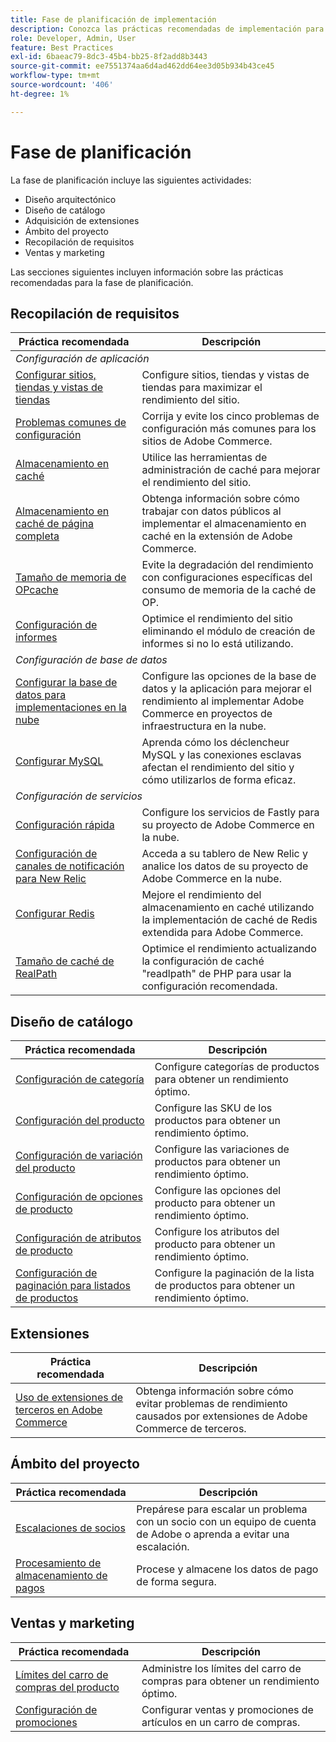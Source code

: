 ```yaml
---
title: Fase de planificación de implementación
description: Conozca las prácticas recomendadas de implementación para la fase de planificación de los proyectos de Adobe Commerce.
role: Developer, Admin, User
feature: Best Practices
exl-id: 6baeac79-8dc3-45b4-bb25-8f2add8b3443
source-git-commit: ee7551374aa6d4ad462dd64ee3d05b934b43ce45
workflow-type: tm+mt
source-wordcount: '406'
ht-degree: 1%

---
```


# Fase de planificación

La fase de planificación incluye las siguientes actividades:

- Diseño arquitectónico
- Diseño de catálogo
- Adquisición de extensiones
- Ámbito del proyecto
- Recopilación de requisitos
- Ventas y marketing

Las secciones siguientes incluyen información sobre las prácticas recomendadas para la fase de planificación.

## Recopilación de requisitos

<table>
<thead>
  <tr>
    <th>Práctica recomendada</th>
    <th>Descripción</th>
  </tr>
</thead>
<tbody>
  <tr>
    <td colspan="2"><em>Configuración de aplicación</em></td>
  </tr>
  <tr>
    <td><a href="sites-stores-store-views.md">Configurar sitios, tiendas y vistas de tiendas</a></td>
    <td>Configure sitios, tiendas y vistas de tiendas para maximizar el rendimiento del sitio.</td>
  </tr>
  <tr>
    <td><a href="https://business.adobe.com/blog/how-to/the-usual-suspects-5-configuration-issues-to-maximize-your-peak-sales">Problemas comunes de configuración</a></td>
    <td>Corrija y evite los cinco problemas de configuración más comunes para los sitios de Adobe Commerce.</td>
  </tr>
  <tr>
    <td><a href="https://experienceleague.adobe.com/docs/commerce-admin/systems/tools/cache-management.html">Almacenamiento en caché</a></td>
    <td>Utilice las herramientas de administración de caché para mejorar el rendimiento del sitio.</td>
  </tr>
  <tr>
    <td><a href="https://developer.adobe.com/commerce/php/development/cache/page/public-content/">Almacenamiento en caché de página completa</a></td>
    <td>Obtenga información sobre cómo trabajar con datos públicos al implementar el almacenamiento en caché en la extensión de Adobe Commerce.</td>
  </tr>
  <tr>
    <td><a href="opcache-memory-size.md">Tamaño de memoria de OPcache</a></td>
    <td>Evite la degradación del rendimiento con configuraciones específicas del consumo de memoria de la caché de OP.</td>
  </tr>
  <tr>
    <td><a href="reporting-configuration.md">Configuración de informes</a></td>
    <td>Optimice el rendimiento del sitio eliminando el módulo de creación de informes si no lo está utilizando.</td>
  </tr>
  <tr>
    <td colspan="2"><em>Configuración de base de datos</em></td>
  </tr>
  <tr>
    <td><a href="database-on-cloud.md">Configurar la base de datos para implementaciones en la nube</a></td>
    <td>Configure las opciones de la base de datos y la aplicación para mejorar el rendimiento al implementar Adobe Commerce en proyectos de infraestructura en la nube.</td>
  </tr>
  <tr>
    <td><a href="mysql-configuration.md">Configurar MySQL</a></td>
    <td>Aprenda cómo los déclencheur MySQL y las conexiones esclavas afectan el rendimiento del sitio y cómo utilizarlos de forma eficaz.</td>
  </tr>
  <tr>
    <td colspan="2"><em>Configuración de servicios</em></td>
  </tr>
  <tr>
    <td><a href="https://experienceleague.adobe.com/docs/commerce-cloud-service/user-guide/cdn/setup-fastly/fastly-configuration.html">Configuración rápida</a></td>
    <td>Configure los servicios de Fastly para su proyecto de Adobe Commerce en la nube.</td>
  </tr>
  <tr>
    <td><a href="https://experienceleague.adobe.com/docs/commerce-cloud-service/user-guide/monitor/new-relic.html">Configuración de canales de notificación para New Relic</a></td>
    <td>Acceda a su tablero de New Relic y analice los datos de su proyecto de Adobe Commerce en la nube.</td>
  </tr>
  <tr>
    <td><a href="redis-service-configuration.md">Configurar Redis</a></td>
    <td>Mejore el rendimiento del almacenamiento en caché utilizando la implementación de caché de Redis extendida para Adobe Commerce.</td>
  </tr>
  <tr>
    <td><a href="realpath-cache-size.md">Tamaño de caché de RealPath</a></td>
    <td>Optimice el rendimiento actualizando la configuración de caché "readlpath" de PHP para usar la configuración recomendada.</td>
  </tr>
</tbody>
</table>

## Diseño de catálogo

| Práctica recomendada | Descripción |
|---------------------------------------------------------------------------------------------------|---------------------------------------------------------------|
| [Configuración de categoría](catalog-management.md#category-limits) | Configure categorías de productos para obtener un rendimiento óptimo. |
| [Configuración del producto&#x200B;](catalog-management.md#product-sku-limits) | Configure las SKU de los productos para obtener un rendimiento óptimo. |
| [Configuración de variación del producto](catalog-management.md#product-variations) | Configure las variaciones de productos para obtener un rendimiento óptimo. |
| [Configuración de opciones de producto](catalog-management.md#product-options) | Configure las opciones del producto para obtener un rendimiento óptimo. |
| [Configuración de atributos de producto&#x200B;](catalog-management.md#product-attributes) | Configure los atributos del producto para obtener un rendimiento óptimo. |
| [Configuración de paginación para listados de productos](catalog-management.md#product-listing-pagination) | Configure la paginación de la lista de productos para obtener un rendimiento óptimo. |

## Extensiones

| Práctica recomendada | Descripción |
|-----------------------------------------------------------------|----------------------------------------------------------------------------------------|
| [Uso de extensiones de terceros en Adobe Commerce](extensions.md) | Obtenga información sobre cómo evitar problemas de rendimiento causados por extensiones de Adobe Commerce de terceros. |

## Ámbito del proyecto

| Práctica recomendada | Descripción |
|--------------------------------------------------------------|--------------------------------------------------------------------------------------------------------------|
| [Escalaciones de socios](partner-escalation.md) | Prepárese para escalar un problema con un socio con un equipo de cuenta de Adobe o aprenda a evitar una escalación. |
| [Procesamiento de almacenamiento de pagos](payment-processing-storage.md) | Procese y almacene los datos de pago de forma segura. |

## Ventas y marketing

| Práctica recomendada | Descripción |
|------------------------------------------------------------|--------------------------------------------------------------|
| [Límites del carro de compras del producto](catalog-management.md#cart-limits) | Administre los límites del carro de compras para obtener un rendimiento óptimo. |
| [Configuración de promociones](catalog-management.md#promotions) | Configurar ventas y promociones de artículos en un carro de compras. |
